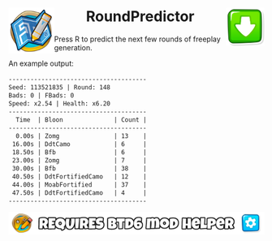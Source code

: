 <h1 align="center">
<a href="https://github.com/iXendeRouS/RoundPredictor/releases/latest/download/RoundPredictor.dll">
    <img align="left" alt="Icon" height="90" src="Icon.png">
    <img align="right" alt="Download" height="75" src="https://raw.githubusercontent.com/gurrenm3/BTD-Mod-Helper/master/BloonsTD6%20Mod%20Helper/Resources/DownloadBtn.png">
</a>
RoundPredictor
</h1>

Press R to predict the next few rounds of freeplay generation.

An example output:

```
--------------------------------------
Seed: 113521835 | Round: 148
Bads: 0 | FBads: 0
Speed: x2.54 | Health: x6.20
--------------------------------------
  Time  | Bloon              | Count |
--------------------------------------
  0.00s | Zomg               | 13    |
 16.00s | DdtCamo            | 6     |
 18.50s | Bfb                | 6     |
 23.00s | Zomg               | 7     |
 30.00s | Bfb                | 38    |
 40.50s | DdtFortifiedCamo   | 12    |
 44.00s | MoabFortified      | 37    |
 47.50s | DdtFortifiedCamo   | 4     |
--------------------------------------
```

[![Requires BTD6 Mod Helper](https://raw.githubusercontent.com/gurrenm3/BTD-Mod-Helper/master/banner.png)](https://github.com/gurrenm3/BTD-Mod-Helper#readme)